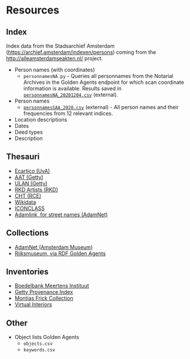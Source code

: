 # Resources

## Index
Index data from the Stadsarchief Amsterdam (https://archief.amsterdam/indexen/persons) coming from the http://alleamsterdamseakten.nl/ project. 
* Person names (with coordinates)
  * `personnamesNA.py` - Queries all personnames from the Notarial Archives in the Golden Agents endpoint for which scan coordinate information is available. Results saved in [`personnamesNA_20201204.csv`](https://surfdrive.surf.nl/files/index.php/s/egNI4cKrZ1Kb0rA) (external). 
* Person names
  * [`personnamesSAA_2020.csv`](https://surfdrive.surf.nl/files/index.php/s/2lHJ5MDkztHWq4u) (external) - All person names and their frequencies from 12 relevant indices.
* Location descriptions
* Dates
* Deed types
* Description

## Thesauri
* [Ecartico (UvA)](http://www.vondel.humanities.uva.nl/ecartico/)
* [AAT (Getty)](https://www.getty.edu/research/tools/vocabularies/aat/)
* [ULAN (Getty)](https://www.getty.edu/research/tools/vocabularies/ulan/)
* [RKD Artists (RKD)](https://rkd.nl/nl/explore/artists)
* [CHT (RCE)](https://thesaurus.cultureelerfgoed.nl/)
* [Wikidata](http://wikidata.org/)
* [ICONCLASS](http://www.iconclass.org/)
* [Adamlink, for street names (AdamNet)](https://www.adamlink.nl/)

## Collections
* [AdamNet (Amsterdam Museum)](https://druid.datalegend.net/AdamNet/-/overview)
* [Rijksmuseum, via RDF Golden Agents](https://data.goldenagents.org/details/ufab7d657a250e3461361c982ce9b38f3816e0c4b__rijksmuseum_20210217)

## Inventories
* [Boedelbank Meertens Instituut](https://www.meertens.knaw.nl/boedelbank/)
* [Getty Provenance Index](https://www.getty.edu/research/tools/provenance/search.html)
* [Montias Frick Collection](https://research.frick.org/montias)
* [Virtual Interiors](https://virtualinteriorsproject.nl/)

## Other
* Object lists Golden Agents
  * `objects.csv`
  * `keywords.csv`




